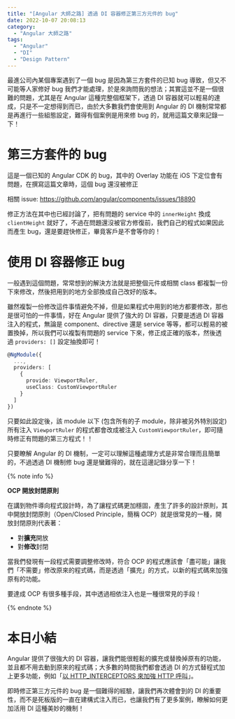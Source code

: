 ```yaml
---
title: "[Angular 大師之路] 透過 DI 容器修正第三方元件的 bug"
date: 2022-10-07 20:08:13
category:
  - "Angular 大師之路"
tags:
  - "Angular"
  - "DI"
  - "Design Pattern"
---
```


最進公司內某個專案遇到了一個 bug 是因為第三方套件的已知 bug 導致，但又不可能等人家修好 bug 我們才能處理，於是來詢問我的想法；其實這並不是一個很難的問題，尤其是在 Angular 這種完整個框架下，透過 DI 容器就可以輕易的達成，只是不一定想得到而已，由於大多數我們會使用到 Angular 的 DI 機制常常都是再進行一些組態設定，難得有個案例是用來修 bug 的，就用這篇文章來記錄一下！

<!-- more -->

# 第三方套件的 bug

這是一個已知的 Angular CDK 的 bug，其中的 Overlay 功能在 iOS 下定位會有問題，在撰寫這篇文章時，這個 bug 還沒被修正

相關 issue: https://github.com/angular/components/issues/18890

修正方法在其中也已經討論了，把有問題的 service 中的 `innerHeight` 換成 `clientHeight` 就好了，不過在問題還沒被官方修復前，我們自己的程式如果因此而產生 bug，還是要趕快修正，畢竟客戶是不會等你的！

# 使用 DI 容器修正 bug

一般遇到這個問題，常常想到的解決方法就是把整個元件或相關 class 都複製一份下來修改，然後把用到的地方全部換成自己改好的版本。

雖然複製一份修改這件事情避免不掉，但是如果程式中用到的地方都要修改，那也是很可怕的一件事情，好在 Angular 提供了強大的 DI 容器，只要是透過 DI 容器注入的程式，無論是 component、directive 還是 service 等等，都可以輕易的被置換掉，所以我們可以複製有問題的 service 下來，修正成正確的版本，然後透過 `providers: []` 設定抽換即可！

```typescript
@NgModule({
  ...,
  providers: [
    {
      provide: ViewportRuler,
      useClass: CustomViewportRuler
    }
  ]
})
```

只要如此設定後，該 module 以下 (包含所有的子 module，除非被另外特別設定) 所有注入 `ViewportRuler` 的程式都會改成被注入 `CustomViewportRuler`，即可隨時修正有問題的第三方程式！！

只要瞭解 Angular 的 DI 機制，一定可以理解這種處理方式是非常合理而且簡單的，不過透過 DI 機制修 bug 還是蠻難得的，就在這邊記錄分享一下！

{% note info %}

**OCP 開放封閉原則**

在講到物件導向程式設計時，為了讓程式碼更加穩固，產生了許多的設計原則，其中開放封閉原則（Open/Closed Principle，簡稱 OCP）就是很常見的一種，開放封閉原則代表著：

* 對**擴充**開放
* 對**修改**封閉

當我們發現有一段程式需要調整修改時，符合 OCP 的程式應該會「盡可能」讓我們「不需要」修改原來的程式碼，而是透過「擴充」的方式，以新的程式碼來加強原有的功能。

要達成 OCP 有很多種手段，其中透過相依注入也是一種很常見的手段！

{% endnote %}

# 本日小結

Angular 提供了很強大的 DI 容器，讓我們能很輕鬆的擴充或替換掉原有的功能，並且都不用去動到原來的程式碼；大多數的時間我們都會透過 DI 的方式替程式加上更多功能，例如「[以 HTTP_INTERCEPTORS 來加強 HTTP 呼叫](/blog/2018/11/01/mastering-angular-17-http-interceptors/)」。

即時修正第三方元件的 bug 是一個難得的經驗，讓我們再次體會到的 DI 的重要性，而不是死板版的一直在建構式注入而已，也讓我們有了更多案例，瞭解如何更加活用 DI 這種美妙的機制！
